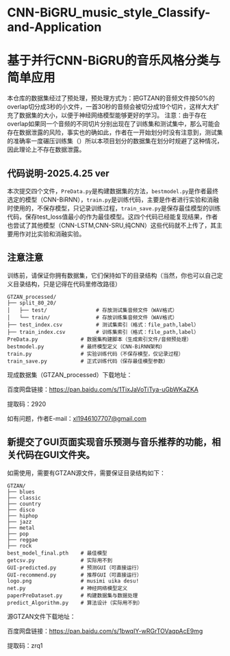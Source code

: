 # CNN-BiGRU_music_style_Classify-and-Application
# 基于并行CNN-BiGRU的音乐风格分类与简单应用

本仓库的数据集经过了预处理，预处理方式为：把GTZAN的音频文件按50%的overlap切分成3秒的小文件，一首30秒的音频会被切分成19个切片，这样大大扩充了数据集的大小，以便于神经网络模型能够更好的学习。
注意：由于存在overlap如果同一个音频的不同切片分别出现在了训练集和测试集中，那么可能会存在数据泄露的风险，事实也的确如此，作者在一开始划分时没有注意到，测试集的准确率一度碾压训练集（）所以本项目划分的数据集在划分时规避了这种情况，因此理论上不存在数据泄露。

## 代码说明-2025.4.25 ver

本次提交四个文件，`PreData.py`是构建数据集的方法，`bestmodel.py`是作者最终选定的模型（CNN-BiRNN），`train.py`是训练代码，主要是作者进行实验和消融时使用的，不保存模型，只记录训练过程，`train_save.py`是保存最佳模型的训练代码，保存test_loss值最小的作为最佳模型。这四个代码已经能复现结果，作者也尝试了其他模型（CNN-LSTM,CNN-SRU,纯CNN）这些代码就不上传了，其主要用作对比实验和消融实验。

## 注意注意

训练前，请保证你拥有数据集，它们保持如下的目录结构（当然，你也可以自己定义目录结构，只是记得在代码里修改路径）

```
GTZAN_processed/
├── split_80_20/
│   ├── test/                # 存放测试集音频文件（WAV格式）
│   └── train/               # 存放训练集音频文件（WAV格式）
├── test_index.csv           # 测试集索引（格式：file_path,label）
├── train_index.csv          # 训练集索引（格式：file_path,label）
PreData.py              # 数据集构建脚本（生成索引文件/音频预处理）
bestmodel.py            # 最终模型定义（CNN-BiRNN架构）
train.py                # 实验训练代码（不保存模型，仅记录过程）
train_save.py           # 正式训练代码（保存最佳模型参数）
```



现成数据集（GTZAN_processed）下载地址：

百度网盘链接：https://pan.baidu.com/s/1TixJaVoTiTya-uGbWKaZKA 

提取码：2920 

如有问题，作者E-mail：xl1946107707@gmail.com

## 新提交了GUI页面实现音乐预测与音乐推荐的功能，相关代码在GUI文件夹。

如需使用，需要有GTZAN源文件，需要保证目录结构如下：

```
GTZAN/
├── blues                
├── classic
├── country       
├── disco
├── hiphop
├── jazz
├── metal  
├── pop 
├── reggae
├── rock
best_model_final.pth    # 最佳模型
getcsv.py               # 实际用不到
GUI-predicted.py        # 预测GUI（可直接运行）
GUI-recommend.py        # 推荐GUI（可直接运行）
logo.png                # musimi uika desu!
net.py                  # 神经网络模型定义
paperPreDataset.py      # 构建数据集与数据处理
predict_Algorithm.py    # 算法设计（实际用不到）

```
源GTZAN文件下载地址：

百度网盘链接：https://pan.baidu.com/s/1bwqIY-wRGrTOVaqpAcE9mg 

提取码：zrq1 


